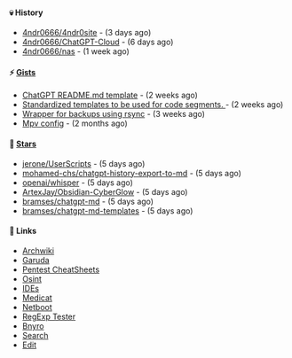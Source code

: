 #### 💀 History

- [4ndr0666/4ndr0site](https://github.com/4ndr0666/4ndr0site) - (3 days ago)
- [4ndr0666/ChatGPT-Cloud](https://github.com/4ndr0666/ChatGPT-Cloud) - (6 days ago)
- [4ndr0666/nas](https://github.com/4ndr0666/nas) - (1 week ago)

#### ⚡ [Gists](https://gist.github.com/4ndr0666)

- [ChatGPT README.md template](https://gist.github.com/4544fdae1dfd8d364821db23bd63dd7f) - (2 weeks ago)
- [Standardized templates to be used for code segments. ](https://gist.github.com/814e30f80382ca7e6932133278642180) - (2 weeks ago)
- [Wrapper for backups using rsync](https://gist.github.com/3362509f90976becb3b1442c29ae6117) - (3 weeks ago)
- [Mpv config](https://gist.github.com/3b374e66eeb82b8d049b9fb70c5f2b16) - (2 months ago)

#### 🌟 [Stars](https://github.com/4ndr0666?tab=stars)

- [jerone/UserScripts](https://github.com/jerone/UserScripts) - (5 days ago)
- [mohamed-chs/chatgpt-history-export-to-md](https://github.com/mohamed-chs/chatgpt-history-export-to-md) - (5 days ago)
- [openai/whisper](https://github.com/openai/whisper) - (5 days ago)
- [ArtexJay/Obsidian-CyberGlow](https://github.com/ArtexJay/Obsidian-CyberGlow) - (5 days ago)
- [bramses/chatgpt-md](https://github.com/bramses/chatgpt-md) - (5 days ago)
- [bramses/chatgpt-md-templates](https://github.com/bramses/chatgpt-md-templates) - (5 days ago)

#### 📌 Links

- [Archwiki](https://wiki.archlinux.org/index.php?title=Special:Search&search)
- [Garuda](https://start.garudalinux.org)
- [Pentest CheatSheets](https://github.com/coreb1t/awesome-pentest-cheat-sheets)
- [Osint](https://github.com/cipher387/osint_stuff_tool_collection)
- [IDEs](https://github.com/styfle/awesome-online-ide)
- [Medicat](https://github.com/mon5termatt/medicat_installer)
- [Netboot](https://github.com/4ndr0666/netboot.xyz-custom)
- [RegExp Tester](https://iblogbox.com/devtools/regexp)
- [Bnyro](https://me.chatoyer.de/search/)
- [Search](https://github.com/edoardottt/awesome-hacker-search-engines)
- [Edit](https://github.com/4ndr0666/4ndr0666/blob/master/templates/README.md.tpl)


